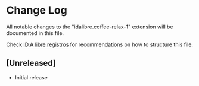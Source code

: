 # Change Log
All notable changes to the "idalibre.coffee-relax-1" extension will be documented in this file.

Check [ID.A libre registros](https://idalibre.com.com/vscode/cofee-relax-1) for recommendations on how to structure this file.

## [Unreleased]
- Initial release

